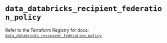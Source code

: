 # `data_databricks_recipient_federation_policy`

Refer to the Terraform Registry for docs: [`data_databricks_recipient_federation_policy`](https://registry.terraform.io/providers/databricks/databricks/1.84.0/docs/data-sources/recipient_federation_policy).
